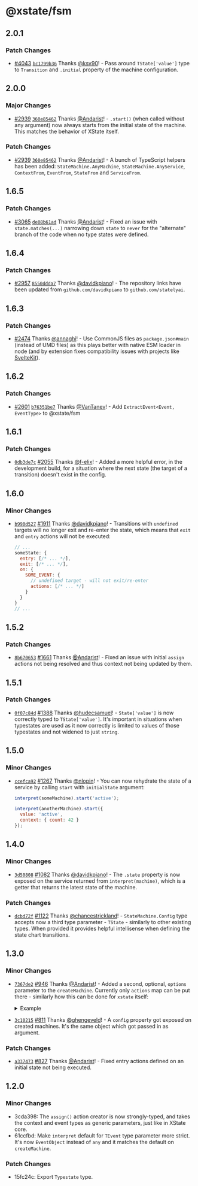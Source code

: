 # @xstate/fsm

## 2.0.1

### Patch Changes

- [#4043](https://github.com/statelyai/xstate/pull/4043) [`bc1799b36`](https://github.com/statelyai/xstate/commit/bc1799b36e6b4d6dc5373fb45775943a45a99d28) Thanks [@ksv90](https://github.com/ksv90)! - Pass around `TState['value']` type to `Transition` and `.initial` property of the machine configuration.

## 2.0.0

### Major Changes

- [#2939](https://github.com/statelyai/xstate/pull/2939) [`360e85462`](https://github.com/statelyai/xstate/commit/360e8546298c4a06b6d51d8f12c0563672dd7acf) Thanks [@Andarist](https://github.com/Andarist)! - `.start()` (when called without any argument) now always starts from the initial state of the machine. This matches the behavior of XState itself.

### Patch Changes

- [#2939](https://github.com/statelyai/xstate/pull/2939) [`360e85462`](https://github.com/statelyai/xstate/commit/360e8546298c4a06b6d51d8f12c0563672dd7acf) Thanks [@Andarist](https://github.com/Andarist)! - A bunch of TypeScript helpers has been added: `StateMachine.AnyMachine`, `StateMachine.AnyService`, `ContextFrom`, `EventFrom`, `StateFrom` and `ServiceFrom`.

## 1.6.5

### Patch Changes

- [#3065](https://github.com/statelyai/xstate/pull/3065) [`de08b61ad`](https://github.com/statelyai/xstate/commit/de08b61adf2ad960a88085dc0f07b96fac0a8799) Thanks [@Andarist](https://github.com/Andarist)! - Fixed an issue with `state.matches(...)` narrowing down `state` to `never` for the "alternate" branch of the code when no type states were defined.

## 1.6.4

### Patch Changes

- [#2957](https://github.com/statelyai/xstate/pull/2957) [`8550ddda7`](https://github.com/statelyai/xstate/commit/8550ddda73e2ad291e19173d7fa8d13e3336fbb9) Thanks [@davidkpiano](https://github.com/davidkpiano)! - The repository links have been updated from `github.com/davidkpiano` to `github.com/statelyai`.

## 1.6.3

### Patch Changes

- [#2474](https://github.com/statelyai/xstate/pull/2474) Thanks [@annaghi](https://github.com/annaghi)! - Use CommonJS files as `package.json#main` (instead of UMD files) as this plays better with native ESM loader in node (and by extension fixes compatibility issues with projects like [SvelteKit](https://kit.svelte.dev/)).

## 1.6.2

### Patch Changes

- [#2601](https://github.com/statelyai/xstate/pull/2601) [`b76351be7`](https://github.com/statelyai/xstate/commit/b76351be73910a733f56059579aad1faea6bd822) Thanks [@VanTanev](https://github.com/VanTanev)! - Add `ExtractEvent<Event, EventType>` to @xstate/fsm

## 1.6.1

### Patch Changes

- [`0db3de7c`](https://github.com/statelyai/xstate/commit/0db3de7c5b84cb3eecb0cf1deabcc3bc54172505) [#2055](https://github.com/statelyai/xstate/pull/2055) Thanks [@f-elix](https://github.com/f-elix)! - Added a more helpful error, in the development build, for a situation where the next state (the target of a transition) doesn't exist in the config.

## 1.6.0

### Minor Changes

- [`b990d527`](https://github.com/statelyai/xstate/commit/b990d527b760ca6c3ed105a3af7dfcff8bc5b481) [#1911](https://github.com/statelyai/xstate/pull/1911) Thanks [@davidkpiano](https://github.com/statelyai)! - Transitions with `undefined` targets will no longer exit and re-enter the state, which means that `exit` and `entry` actions will not be executed:

  ```js
  // ...
  someState: {
    entry: [/* ... */],
    exit: [/* ... */],
    on: {
      SOME_EVENT: {
        // undefined target - will not exit/re-enter
        actions: [/* ... */]
      }
    }
  }
  // ...
  ```

## 1.5.2

### Patch Changes

- [`8b670653`](https://github.com/statelyai/xstate/commit/8b6706538ae6e5ac275b68cc4686801458bddaf8) [#1661](https://github.com/statelyai/xstate/pull/1661) Thanks [@Andarist](https://github.com/Andarist)! - Fixed an issue with initial `assign` actions not being resolved and thus context not being updated by them.

## 1.5.1

### Patch Changes

- [`0f07c84d`](https://github.com/statelyai/xstate/commit/0f07c84daba6ca4913f5311b4e99b67cf489baba) [#1388](https://github.com/statelyai/xstate/pull/1388) Thanks [@hudecsamuel](https://github.com/hudecsamuel)! - `State['value']` is now correctly typed to `TState['value']`. It's important in situations when typestates are used as it now correctly is limited to values of those typestates and not widened to just `string`.

## 1.5.0

### Minor Changes

- [`ccefca92`](https://github.com/statelyai/xstate/commit/ccefca92a1261cf8d9a1e356557af4c8d5fbaffb) [#1267](https://github.com/statelyai/xstate/pull/1267) Thanks [@nlopin](https://github.com/nlopin)! - You can now rehydrate the state of a service by calling `start` with `initialState` argument:

  ```js
  interpret(someMachine).start('active');

  interpret(anotherMachine).start({
    value: 'active',
    context: { count: 42 }
  });
  ```

## 1.4.0

### Minor Changes

- [`3d50808`](https://github.com/statelyai/xstate/commit/3d50808ac68b1f52de49969e5e83b2c341fda525) [#1082](https://github.com/statelyai/xstate/pull/1082) Thanks [@davidkpiano](https://github.com/statelyai)! - The `.state` property is now exposed on the service returned from `interpret(machine)`, which is a getter that returns the latest state of the machine.

### Patch Changes

- [`dcbd72f`](https://github.com/statelyai/xstate/commit/dcbd72ffe1804d6c50b5ebf2d17ec2b74a8c7b58) [#1122](https://github.com/statelyai/xstate/pull/1122) Thanks [@chancestrickland](https://github.com/chancestrickland)! - `StateMachine.Config` type accepts now a third type parameter - `TState` - similarly to other existing types. When provided it provides helpful intellisense when defining the state chart transitions.

## 1.3.0

### Minor Changes

- [`7367de2`](https://github.com/statelyai/xstate/commit/7367de29a641e693702e919160292022a4d35323) [#946](https://github.com/statelyai/xstate/pull/946) Thanks [@Andarist](https://github.com/Andarist)! - Added a second, optional, `options` parameter to the `createMachine`. Currently only `actions` map can be put there - similarly how this can be done for `xstate` itself:

  <details>
  <summary>Example</summary>

  ```js
  const machine = createMachine({
    initial: 'idle'
    states: {
      idle: {
        on: {
          LOAD: {
            target: 'loading',
            actions: 'fetchData'
          }
        }
      },
      loading: {
        // ...
      }
    }
  }, {
    actions: {
      fetchData: () => /* ... */
    }
  })
  ```

  </details>

- [`3c10215`](https://github.com/statelyai/xstate/commit/3c102158d24d3f12aa671bc39dea0a2e98e3c34f) [#811](https://github.com/statelyai/xstate/pull/811) Thanks [@ghengeveld](https://github.com/ghengeveld)! - A `config` property got exposed on created machines. It's the same object which got passed in as argument.

### Patch Changes

- [`a337473`](https://github.com/statelyai/xstate/commit/a337473c669c3a486c5cfa4a0ff4956b5136053d) [#827](https://github.com/statelyai/xstate/pull/827) Thanks [@Andarist](https://github.com/Andarist)! - Fixed entry actions defined on an initial state not being executed.

## 1.2.0

### Minor Changes

- 3cda398: The `assign()` action creator is now strongly-typed, and takes the context and event types as generic parameters, just like in XState core.
- 61ccfbd: Make `interpret` default for `TEvent` type parameter more strict. It's now `EventObject` instead of `any` and it matches the default on `createMachine`.

### Patch Changes

- 15fc24c: Export `Typestate` type.

